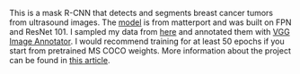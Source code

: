This is a mask R-CNN that detects and segments breast cancer tumors from ultrasound images. The [model](https://github.com/matterport/Mask_RCNN) is from matterport and was built on FPN and ResNet 101. I sampled my data from [here](https://www.ncbi.nlm.nih.gov/pmc/articles/PMC6906728/) and annotated them with [VGG Image Annotator](https://www.robots.ox.ac.uk/~vgg/software/via/). I would recommend training for at least 50 epochs if you start from pretrained MS COCO weights. More information about the project can be found in [this article](https://chloeewang.medium.com/building-a-mask-r-cnn-to-detect-and-segment-breast-tumors-8f262eab16ad).
